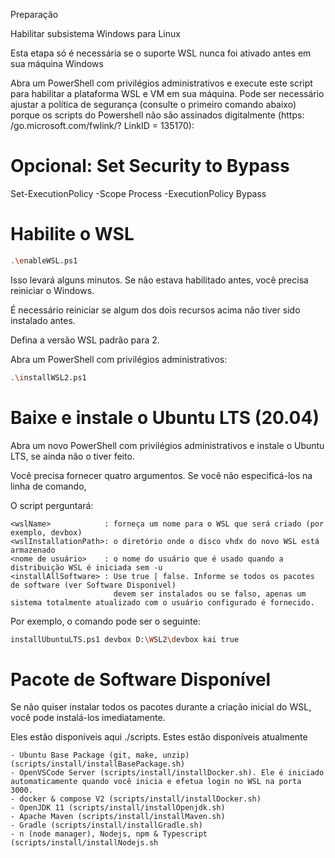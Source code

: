 Preparação

Habilitar subsistema Windows para Linux

Esta etapa só é necessária se o suporte WSL nunca foi ativado antes em sua máquina Windows

Abra um PowerShell com privilégios administrativos e execute este script para habilitar a plataforma WSL e VM em sua máquina. 
Pode ser necessário ajustar a política de segurança (consulte o primeiro comando abaixo) 
porque os scripts do Powershell não são assinados digitalmente (https: /go.microsoft.com/fwlink/? LinkID = 135170):

# Opcional: Set Security to Bypass

Set-ExecutionPolicy -Scope Process -ExecutionPolicy Bypass

# Habilite o WSL
```sh
.\enableWSL.ps1
```
Isso levará alguns minutos. Se não estava habilitado antes, você precisa reiniciar o Windows.

É necessário reiniciar se algum dos dois recursos acima não tiver sido instalado antes.

Defina a versão WSL padrão para 2. 

Abra um PowerShell com privilégios administrativos:
```sh
.\installWSL2.ps1
```
# Baixe e instale o Ubuntu LTS (20.04)

Abra um novo PowerShell com privilégios administrativos e instale o Ubuntu LTS, se ainda não o tiver feito. 

Você precisa fornecer quatro argumentos. Se você não especificá-los na linha de comando, 

O script perguntará:
```
<wslName>            : forneça um nome para o WSL que será criado (por exemplo, devbox)
<wslInstallationPath>: o diretório onde o disco vhdx do novo WSL está armazenado
<nome de usuário>    : o nome do usuário que é usado quando a distribuição WSL é iniciada sem -u
<installAllSoftware> : Use true | false. Informe se todos os pacotes de software (ver Software Disponível) 
                       devem ser instalados ou se falso, apenas um sistema totalmente atualizado com o usuário configurado é fornecido. 
```
Por exemplo, o comando pode ser o seguinte:
```sh
installUbuntuLTS.ps1 devbox D:\WSL2\devbox kai true
```
# Pacote de Software Disponível

Se não quiser instalar todos os pacotes durante a criação inicial do WSL, você pode instalá-los imediatamente. 

Eles estão disponíveis aqui ./scripts. Estes estão disponíveis atualmente
```
- Ubuntu Base Package (git, make, unzip) (scripts/install/installBasePackage.sh)
- OpenVSCode Server (scripts/install/installDocker.sh). Ele é iniciado automaticamente quando você inicia e efetua login no WSL na porta 3000.
- docker & compose V2 (scripts/install/installDocker.sh)
- OpenJDK 11 (scripts/install/installOpenjdk.sh)
- Apache Maven (scripts/install/installMaven.sh)
- Gradle (scripts/install/installGradle.sh)
- n (node manager), Nodejs, npm & Typescript (scripts/install/installNodejs.sh
```				   